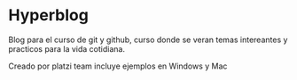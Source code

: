 # Hyperblog

Blog para el curso de git y github, curso donde se veran temas intereantes y practicos para la vida cotidiana.

Creado por platzi team
incluye ejemplos en Windows y Mac